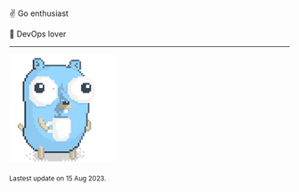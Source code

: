 :v: Go enthusiast

:muscle: DevOps lover

---

![Image alt text](/images/gopher_with_coffee.gif)


<sub>Lastest update on 15 Aug 2023.</sub>
